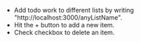 - Add todo work to different lists by writing "http://localhost:3000/anyListName".
- Hit the + button to add a new item.
- Check checkbox to delete an item.
